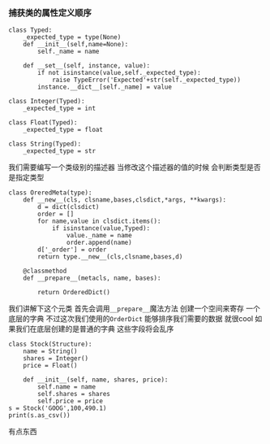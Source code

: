 ### 捕获类的属性定义顺序

```
class Typed:
    _expected_type = type(None)
    def __init__(self,name=None):
        self._name = name

    def __set__(self, instance, value):
        if not isinstance(value,self._expected_type):
            raise TypeError('Expected'+str(self._expected_type))
        instance.__dict__[self._name] = value

class Integer(Typed):
    _expected_type = int

class Float(Typed):
    _expected_type = float

class String(Typed):
    _expected_type = str
```
我们需要编写一个类级别的描述器
当修改这个描述器的值的时候
会判断类型是否是指定类型

```
class OreredMeta(type):
    def __new__(cls, clsname,bases,clsdict,*args, **kwargs):
        d = dict(clsdict)
        order = []
        for name,value in clsdict.items():
            if isinstance(value,Typed):
                value._name = name
                order.append(name)
        d['_order'] = order
        return type.__new__(cls,clsname,bases,d)

    @classmethod
    def __prepare__(metacls, name, bases):

        return OrderedDict()
```
我们讲解下这个元类
首先会调用`__prepare__`魔法方法  创建一个空间来寄存
一个底层的字典 不过这次我们使用的`OrderDict`
能够排序我们需要的数据   就很cool
如果我们在底层创建的是普通的字典
这些字段将会乱序

```
class Stock(Structure):
    name = String()
    shares = Integer()
    price = Float()

    def __init__(self, name, shares, price):
        self.name = name
        self.shares = shares
        self.price = price
s = Stock('GOOG',100,490.1)
print(s.as_csv())
```
有点东西